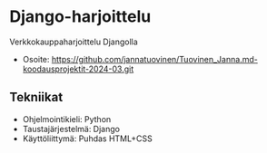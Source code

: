 # Django-harjoittelu

Verkkokauppaharjoittelu Djangolla

* Osoite: https://github.com/jannatuovinen/Tuovinen_Janna.md-koodausprojektit-2024-03.git

## Tekniikat

* Ohjelmointikieli: Python
* Taustajärjestelmä: Django
* Käyttöliittymä: Puhdas HTML+CSS
